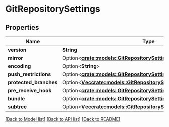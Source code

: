 # GitRepositorySettings

## Properties

Name | Type | Description | Notes
------------ | ------------- | ------------- | -------------
**version** | **String** |  | 
**mirror** | Option<[**crate::models::GitRepositorySettingsJbsMirrorSettings**](GitRepositorySettingsJbsMirrorSettings.md)> |  | [optional]
**encoding** | Option<**String**> |  | [optional]
**push_restrictions** | Option<[**crate::models::GitRepositorySettingsJbsPushRestrictions**](GitRepositorySettingsJbsPushRestrictions.md)> |  | [optional]
**protected_branches** | Option<[**Vec<crate::models::GitRepositorySettingsJbsProtectedBranch>**](GitRepositorySettingsJbsProtectedBranch.md)> |  | [optional]
**pre_receive_hook** | Option<[**crate::models::GitRepositorySettingsJbsPreReceiveHook**](GitRepositorySettingsJbsPreReceiveHook.md)> |  | [optional]
**bundle** | Option<[**crate::models::GitRepositorySettingsJbsBundle**](GitRepositorySettingsJbsBundle.md)> |  | [optional]
**subtree** | Option<[**Vec<crate::models::GitRepositorySettingsJbsSubtreeSetting>**](GitRepositorySettingsJbsSubtreeSetting.md)> |  | [optional]

[[Back to Model list]](../README.md#documentation-for-models) [[Back to API list]](../README.md#documentation-for-api-endpoints) [[Back to README]](../README.md)


